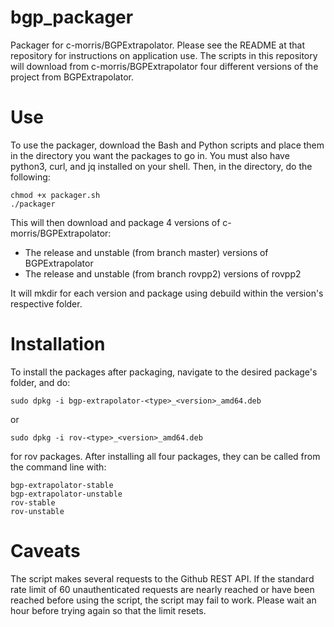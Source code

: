 # bgp_packager
Packager for c-morris/BGPExtrapolator. Please see the README at that repository for instructions on application use.
The scripts in this repository will download from c-morris/BGPExtrapolator four different versions of the project from BGPExtrapolator.

# Use
To use the packager, download the Bash and Python scripts and place them in the directory you want the packages to go in. You must also have python3, curl, and jq installed on your shell.
Then, in the directory, do the following:

  ```
  chmod +x packager.sh
  ./packager
  ```

This will then download and package 4 versions of c-morris/BGPExtrapolator:
- The release and unstable (from branch master) versions of BGPExtrapolator 
- The release and unstable (from branch rovpp2) versions of rovpp2

It will  mkdir for each version and package using debuild within the version's respective folder.

# Installation
To install the packages after packaging, navigate to the desired package's folder, and do:
```
sudo dpkg -i bgp-extrapolator-<type>_<version>_amd64.deb
```
or
```
sudo dpkg -i rov-<type>_<version>_amd64.deb
```
for rov packages.
After installing all four packages, they can be called from the command line with:
```
bgp-extrapolator-stable
bgp-extrapolator-unstable
rov-stable
rov-unstable
```

# Caveats
The script makes several requests to the Github REST API. If the standard rate limit of 60 unauthenticated requests are nearly reached or have been reached before using the script, the script may fail to work. Please wait an hour before trying again so that the limit resets.

